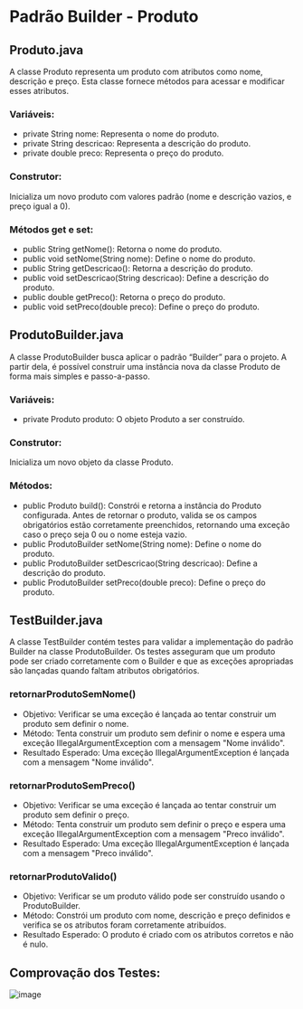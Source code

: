 
# Padrão Builder - Produto
## Produto.java
A classe Produto representa um produto com atributos como nome, descrição e preço. Esta classe fornece métodos para acessar e modificar esses atributos.

### Variáveis:
-   private String nome: Representa o nome do produto.
-   private String descricao: Representa a descrição do produto.
-   private double preco: Representa o preço do produto.

### Construtor:
Inicializa um novo produto com valores padrão (nome e descrição vazios, e preço igual a 0).

### Métodos get e set:
-   public String getNome(): Retorna o nome do produto.
-   public void setNome(String nome): Define o nome do produto.
-   public String getDescricao(): Retorna a descrição do produto.
-   public void setDescricao(String descricao): Define a descrição do produto.
-   public double getPreco(): Retorna o preço do produto.
-   public void setPreco(double preco): Define o preço do produto.

## ProdutoBuilder.java
A classe ProdutoBuilder busca aplicar o padrão “Builder” para o projeto. A partir dela, é possível construir uma instância nova da classe Produto de forma mais simples e passo-a-passo.

### Variáveis:
-   private Produto produto: O objeto Produto a ser construído.

### Construtor:
Inicializa um novo objeto da classe Produto.

### Métodos:
-   public Produto build(): Constrói e retorna a instância do Produto configurada. Antes de retornar o produto, valida se os campos obrigatórios estão corretamente preenchidos, retornando uma exceção caso o preço seja 0 ou o nome esteja vazio.
-   public ProdutoBuilder setNome(String nome): Define o nome do produto.
-   public ProdutoBuilder setDescricao(String descricao): Define a descrição do produto.
-   public ProdutoBuilder setPreco(double preco): Define o preço do produto.

## TestBuilder.java

A classe TestBuilder contém testes para validar a implementação do padrão Builder na classe ProdutoBuilder. Os testes asseguram que um produto pode ser criado corretamente com o Builder e que as exceções apropriadas são lançadas quando faltam atributos obrigatórios.

### retornarProdutoSemNome()
-   Objetivo: Verificar se uma exceção é lançada ao tentar construir um produto sem definir o nome.
-   Método: Tenta construir um produto sem definir o nome e espera uma exceção IllegalArgumentException com a mensagem "Nome inválido".
-   Resultado Esperado: Uma exceção IllegalArgumentException é lançada com a mensagem "Nome inválido".

### retornarProdutoSemPreco()
-   Objetivo: Verificar se uma exceção é lançada ao tentar construir um produto sem definir o preço.
-   Método: Tenta construir um produto sem definir o preço e espera uma exceção IllegalArgumentException com a mensagem "Preco inválido".
-   Resultado Esperado: Uma exceção IllegalArgumentException é lançada com a mensagem "Preco inválido".

### retornarProdutoValido()
-   Objetivo: Verificar se um produto válido pode ser construído usando o ProdutoBuilder.
-   Método: Constrói um produto com nome, descrição e preço definidos e verifica se os atributos foram corretamente atribuídos.
-   Resultado Esperado: O produto é criado com os atributos corretos e não é nulo.

## Comprovação dos Testes:
![image](https://github.com/JotaVS/AtividadePadraoProjeto/assets/114262723/4c269c8a-7b7a-4417-936c-162a8ab22d71)
